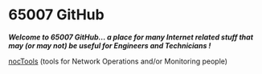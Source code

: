 # 65007 GitHub

***Welcome to 65007 GitHub... a place for many Internet related stuff that may (or may not) be useful for Engineers and Technicians !***



[nocTools](https://65007.github.io/TIG/) (tools for Network Operations and/or Monitoring people)

